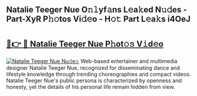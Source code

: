 ## Natalie Teeger Nue O𝚗𝚕yf𝚊ns L𝚎a𝚔ed N𝚞𝚍es - Part-XyR P𝚑𝚘tos Vi𝚍𝚎o - H𝚘𝚝 Part L𝚎a𝚔s i4OeJ

# <h2><a href="http://kf9zea.oniu.top/?m=Natalie+Teeger+Nue">🔗👉 🔴 Natalie Teeger Nue P𝚑ot𝚘𝚜 V𝚒d𝚎o</a></h2>

[![Natalie Teeger Nue Nu𝚍e𝚜](https://i.imgur.com/0qMVB7G.gif)](http://kf9zea.oniu.top/?m=Natalie+Teeger+Nue)
Web-based entertainer and multimedia designer Natalie Teeger Nue, recognized for disseminating dance and lifestyle knowledge through trending choreographies and compact videos. Natalie Teeger Nue's public persona is characterized by openness and honesty, yet the details of his personal life remain hidden from view.  
